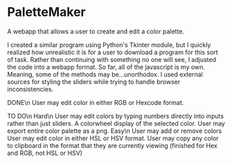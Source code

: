 # PaletteMaker
A webapp that allows a user to create and edit a color palette.

I created a similar program using Python's Tkinter module, but I quickly realized how unrealistic it is for a user to download a program for this sort of task.
Rather than continuing with something no one will see, I adjusted the code into a webapp format. So far, all of the javascript is my own. Meaning, some of the methods may be...unorthodox.
I used external sources for styling the sliders while trying to handle browser inconsistencies. 

DONE\n
  User may edit color in either RGB or Hexcode format.

TO DO\n
  Hard\n
    User may edit colors by typing numbers directly into inputs rather than just sliders.
    A colorwheel display of the selected color.
    User may export entire color palette as a png.
  Easy\n
    User may add or remove colors
    User may edit color in either HSL or HSV format.
    User may copy any color to clipboard in the format that they are currently viewing (finished for Hex and RGB, not HSL or HSV)
